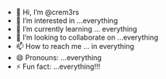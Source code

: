 - 👋 Hi, I’m @crem3rs
- 👀 I’m interested in ...everything
- 🌱 I’m currently learning ... everything
- 💞️ I’m looking to collaborate on ...everything
- 📫 How to reach me ... in everything
- 😄 Pronouns: ...everything
- ⚡ Fun fact: ...everything!!!

<!---
crem3rs/crem3rs is a ✨ special ✨ repository because its `README.md` (this file) appears on your GitHub profile.
You can click the Preview link to take a look at your changes.
--->
